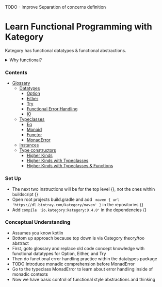 TODO - Improve Separation of concerns definition

# Learn Functional Programming with Kategory
Kategory has functional datatypes & functional abstractions.

<details>
<summary>Why functional?</summary>
</br>

* Referential Transparency: functions have defined parameters and return types, and only operate on the input without modifying values outside of the functions scope
* Purity: Idempotent/deterministic/pure function. Repeated calls to a function yield the same result if the function parameter is unchanged
* Separation of Concerns: Computation is declarative and deferred, with specific nesting and ordering via a tree structure. Runtime evaluation provides the semantic
* goto Conceptual Understanding

</details>

### Contents

* [Glossary][1]
  * [Datatypes][2]
    * [Option][3]
    * [Either][4]
    * [Try][5]
    * [Functional Error Handling][6]
    * [IO][6]
  * [Typeclasses][7]
    * [Eq][8]
    * [Monoid][9]
    * [Functor][10]
    * [MonadError][11]
  * [Instances][12]
  * [Type constructors][13]
    * [Higher Kinds][14]
    * [Higher Kinds with Typeclasses][15]
    * [Higher Kinds with Typeclasses & Functions][16]


### Set Up

* The next two instructions will be for the top level {}, not the ones within buildscript {}
* Open root projects build.gradle and add ` maven { url 'https://dl.bintray.com/kategory/maven' }` in the repositories {}
* Add `compile 'io.kategory:kategory:0.4.0'` in the dependencies {}

### Conceptual Understanding
* Assumes you know kotlin
* Bottom up approach because top down is via Category theory/too abstract
* First, goto glossary and replace old code concept knowledge with functional datatypes for Option, Either, and Try
* Then do functional error handling practice within the datatypes package
* TODO Introduce monadic comprehension before MonadError
* Go to the typeclass MonadError to learn about error handling inside of monadic contexts
* Now we have basic control of functional style abstractions and thinking


[1]:https://github.com/ersin-ertan/LearnKategory/tree/master/src/main/kotlin/A_Glossary
[2]:https://github.com/ersin-ertan/LearnKategory/blob/master/src/main/kotlin/A_Glossary/datatypes
[3]:https://github.com/ersin-ertan/LearnKategory/blob/master/src/main/kotlin/A_Glossary/datatypes/A_Option.kt
[4]:https://github.com/ersin-ertan/LearnKategory/blob/master/src/main/kotlin/A_Glossary/datatypes/B_Either.kt
[5]:a
[6]:a
[7]:a
[8]:a
[9]:a
[10]:a
[11]:a
[12]:a
[13]:a
[14]:a
[15]:a
[16]:a
[17]:a
[18]:a
[19]:a